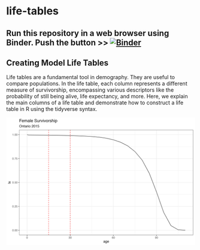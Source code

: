 # life-tables

## Run this repository in a web browser using Binder. Push the button >> [![Binder](https://mybinder.org/badge_logo.svg)](https://mybinder.org/v2/gh/Population-Dynamics-Lab/life-tables/HEAD?urlpath=rstudio)

## Creating Model Life Tables

Life tables are a fundamental tool in demography. They are useful to compare populations. In the life table, each column represents a different measure of survivorship, encompassing various descriptors like the probability of still being alive, life expectancy, and more. Here, we explain the main columns of a life table and demonstrate how to construct a life table in R using the tidyverse syntax.

![](./plots/ontario_lived_plot.png)